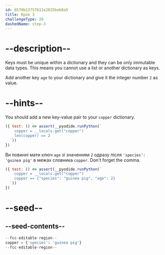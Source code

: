 ```yaml
---
id: 6578b13757611e2825beb8a5
title: Крок 3
challengeType: 20
dashedName: step-3
---
```


# --description--

Keys must be unique within a dictionary and they can be only immutable data types. This means you cannot use a list or another dictionary as keys.

Add another key `age` to your dictionary and give it the integer number `2` as value.

# --hints--

You should add a new key-value pair to your `copper` dictionary.

```js
({ test: () => assert(__pyodide.runPython(`
    copper = __locals.get("copper")
    len(copper) == 2
  `))
})
```

Ви повинні мати ключ `age` зі значенням `2` одразу після `'species': 'guinea pig'` в межах словника `copper`. Don't forget the comma.

```js
({ test: () => assert(__pyodide.runPython(`
    copper = __locals.get("copper")
    copper == {"species": "guinea pig", "age": 2}
  `))
})
```

# --seed--

## --seed-contents--

```py
--fcc-editable-region--
copper = {'species': 'guinea pig'}
--fcc-editable-region--
```

